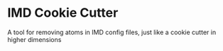 # IMD Cookie Cutter
A tool for removing atoms in IMD config files, just like a cookie cutter in higher dimensions
